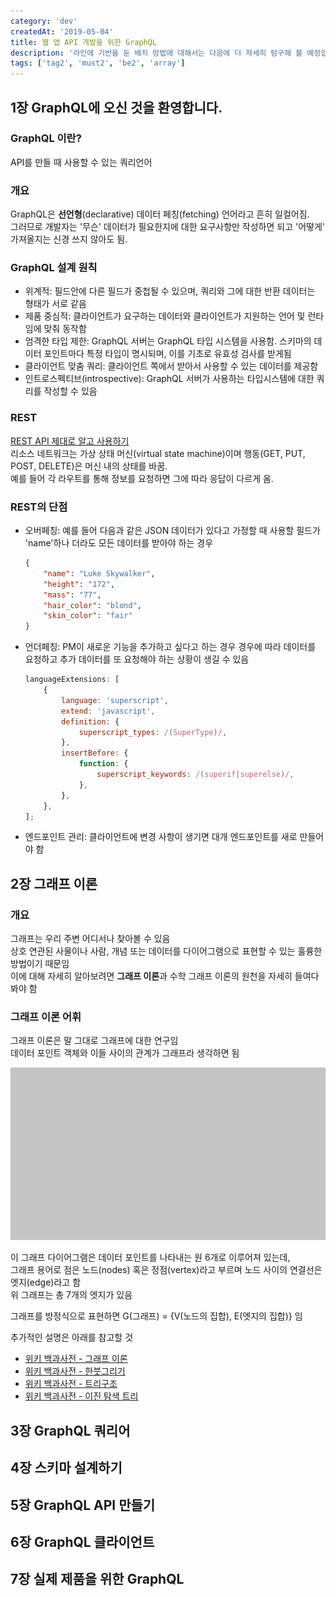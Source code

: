 ```yaml
---
category: 'dev'
createdAt: '2019-05-04'
title: 웹 앱 API 개발을 위한 GraphQL
description: '라인에 기반을 둔 배치 방법에 대해서는 다음에 더 자세히 탐구해 볼 예정입니다.'
tags: ['tag2', 'must2', 'be2', 'array']
---
```


## 1장 GraphQL에 오신 것을 환영합니다.

### GraphQL 이란?

API를 만들 때 사용할 수 있는 쿼리언어

### 개요

GraphQL은 **선언형**(declarative) 데이터 페칭(fetching) 언어라고 흔히 일컬어짐. <br />
그러므로 개발자는 '무슨' 데이터가 필요한지에 대한 요구사항만 작성하면 되고 '어떻게' 가져올지는 신경 쓰지 않아도 됨.

### GraphQL 설계 원칙

-   위계적: 필드안에 다른 필드가 중첩될 수 있으며, 쿼리와 그에 대한 반환 데이터는 형태가 서로 같음
-   제품 중심적: 클라이언트가 요구하는 데이터와 클라이언트가 지원하는 언어 및 런타임에 맞춰 동작함
-   엄격한 타입 제한: GraphQL 서버는 GraphQL 타입 시스템을 사용함. 스키마의 데이터 포인트마다 특정 타입이 명시되며, 이를 기초로 유효성 검사를 받게됨
-   클라이언트 맞춤 쿼리: 클라이언트 쪽에서 받아서 사용할 수 있는 데이터를 제공함
-   인트로스펙티브(introspective): GraphQL 서버가 사용하는 타입시스템에 대한 쿼리를 작성할 수 있음

### REST

[REST API 제대로 알고 사용하기](https://meetup.toast.com/posts/92) <br />
리소스 네트워크는 가상 상태 머신(virtual state machine)이며 행동(GET, PUT, POST, DELETE)은 머신 내의 상태를 바꿈. <br />
예를 들어 각 라우트를 통해 정보를 요청하면 그에 따라 응답이 다르게 옴.

### REST의 단점

-   오버페칭: 예를 들어 다음과 같은 JSON 데이터가 있다고 가정할 때 사용할 필드가 'name'하나 더라도 모든 데이터를 받아야 하는 경우
    ```json
    {
        "name": "Luke Skywalker",
        "height": "172",
        "mass": "77",
        "hair_color": "blond",
        "skin_color": "fair"
    }
    ```
-   언더페칭: PM이 새로운 기능을 추가하고 싶다고 하는 경우 경우에 따라 데이터를 요청하고 추가 데이터를 또 요청해야 하는 상황이 생길 수 있음
    ```javascript
    languageExtensions: [
        {
            language: 'superscript',
            extend: 'javascript',
            definition: {
                superscript_types: /(SuperType)/,
            },
            insertBefore: {
                function: {
                    superscript_keywords: /(superif|superelse)/,
                },
            },
        },
    ];
    ```
-   엔드포인트 관리: 클라이언트에 변경 사항이 생기면 대개 엔드포인트를 새로 만들어야 함

## 2장 그래프 이론

### 개요

그래프는 우리 주변 어디서나 찾아볼 수 있음<br/>
상호 연관된 사물이나 사람, 개념 또는 데이터를 다이어그램으로 표현할 수 있는 훌륭한 방법이기 때문임 <br/>
이에 대해 자세히 알아보려면 **그래프 이론**과 수학 그래프 이론의 원천을 자세히 들여다 봐야 함

### 그래프 이론 어휘

그래프 이론은 말 그대로 그래프에 대한 연구임 <br/>
데이터 포인트 객체와 이들 사이의 관계가 그래프라 생각하면 됨 <br/>

![](../../resources/images/Rectangle.png)

이 그래프 다이어그램은 데이터 포인트를 나타내는 원 6개로 이루어져 있는데, <br/>
그래프 용어로 점은 노드(nodes) 혹은 정점(vertex)라고 부르며 노드 사이의 연결선은 엣지(edge)라고 함 <br/>
위 그래프는 총 7개의 엣지가 있음

그래프를 방정식으로 표현하면 G(그래프) = {V(노드의 집합), E(엣지의 집합)} 임

추가적인 설명은 아래를 참고할 것

-   [위키 백과사전 - 그래프 이론](https://ko.wikipedia.org/wiki/%EA%B7%B8%EB%9E%98%ED%94%84_%EC%9D%B4%EB%A1%A0)
-   [위키 백과사전 - 한붓그리기](https://ko.wikipedia.org/wiki/%ED%95%9C%EB%B6%93%EA%B7%B8%EB%A6%AC%EA%B8%B0)
-   [위키 백과사전 - 트리구조](https://ko.wikipedia.org/wiki/%ED%8A%B8%EB%A6%AC_%EA%B5%AC%EC%A1%B0)
-   [위키 백과사전 - 이진 탐색 트리](https://ko.wikipedia.org/wiki/%EC%9D%B4%EC%A7%84_%ED%83%90%EC%83%89_%ED%8A%B8%EB%A6%AC)

## 3장 GraphQL 쿼리어

## 4장 스키마 설계하기

## 5장 GraphQL API 만들기

## 6장 GraphQL 클라이언트

## 7장 실제 제품을 위한 GraphQL
